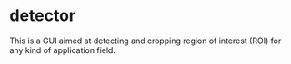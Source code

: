 # detector
This is a GUI aimed at detecting and cropping region of interest (ROI) for any kind of application field.
